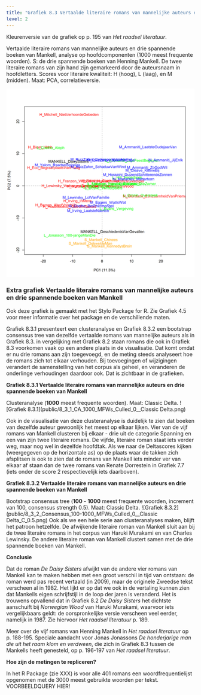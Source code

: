 ```yaml
---
title: "Grafiek 8.3 Vertaalde literaire romans van mannelijke auteurs en drie spannende boeken van Mankell"
level: 2
---
```


Kleurenversie van de grafiek op p. 195 van *Het raadsel literatuur*.


Vertaalde literaire romans van mannelijke auteurs en drie spannende boeken van Mankell, analyse op hoofdcomponenten (1000 meest frequente woorden). S: de drie spannende boeken van Henning Mankell. De twee literaire romans van zijn hand zijn gemarkeerd
door de auteursnaam in hoofdletters.
Scores voor literaire kwaliteit: H (hoog), L (laag), en M (midden). Maat: PCA, correlatieversie.

![Grafiek 8.3](public/8_3_0_PCA_1000_MFWs_Culled_0__PCA__corr.png)

### **Extra grafiek Vertaalde literaire romans van mannelijke auteurs en drie spannende boeken van Mankell**

Ook deze grafiek is gemaakt met het Stylo Package for R. Zie  Grafiek 4.5 voor meer informatie over het package en de verschillende maten.

Grafiek 8.3.1 presenteert een clusteranalyse en Grafiek 8.3.2 een bootstrap consensus tree van dezelfde vertaalde romans van mannelijke auteurs als in Grafiek 8.3. in vergelijking met Grafiek 8.2 staan romans die ook in Grafiek 8.3 voorkomen vaak op een andere plaats in de visualisatie. Dat komt omdat er nu drie romans aan zijn toegevoegd, en de meting steeds analyseert hoe de romans zich tot elkaar verhouden. Bij toevoegingen of wijzigingen verandert de samenstelling van het corpus als geheel, en veranderen de onderlinge verhoudingen daardoor ook. Dat is zichtbaar in de grafieken.


**Grafiek 8.3.1 Vertaalde literaire romans van mannelijke auteurs en drie spannende boeken van Mankell**

Clusteranalyse (**1000** meest frequente woorden). Maat: Classic Delta.
![Grafiek 8.3.1](public/8_3_1_CA_1000_MFWs_Culled_0__Classic Delta.png)

Ook in de visualisatie van deze clusteranalyse is duidelijk te zien dat boeken van dezelfde auteur gewoonlijk het meest op elkaar lijken. Vier van de vijf romans van Mankell clusteren bij elkaar - drie uit de categorie Spanning en een van zijn twee literaire romans. De vijfde, literaire roman staat iets verder weg, maar nog wel in dezelfde hoofdtak. Als we naar de Deltascores kijken (weergegeven op de horizontale as) op de plaats waar de takken zich afsplitsen is ook te zien dat de romans van Mankell iets minder ver van elkaar af staan dan de twee romans van Renate Dorrestein in Grafiek 7.7 (iets onder de score 2 respectievelijk iets daarboven).


**Grafiek 8.3.2 Vertaalde literaire romans van mannelijke auteurs en drie spannende boeken van Mankell**

Bootstrap consensus tree (**100** - **1000** meest frequente woorden, increment van 100, consensus strength 0.5). Maat: Classic Delta.
![Grafiek 8.3.2](public/8_3_2_Consensus_100-1000_MFWs_Culled_0__Classic Delta_C_0.5.png)
Ook als we een hele serie aan clusteranalyses maken, blijft het patroon hetzelfde. De afwijkende literaire roman van Mankell sluit aan bij de twee literaire romans in het corpus van Haruki Murakami en van Charles Lewinsky. De andere literaire roman van Mankell clustert samen met de drie spannende boeken van Mankell.


**Conclusie**

Dat de roman *De Daisy Sisters* afwijkt van de andere vier romans van Mankell kan te maken hebben met een groot verschil in tijd van ontstaan: de roman werd pas recent vertaald (in 2009), maar de originele Zweedse tekst verscheen al in 1982. Het lijkt er op dat we ook in de vertaling kunnen zien dat Mankells eigen schrijfstijl in de loop der jaren is veranderd. Het is trouwens opvallend dat in Grafiek 8.2 *De Daisy Sisters* het dichtste aanschuift bij *Norwegian Wood* van Haruki Murakami, waarvoor iets vergelijkbaars geldt: de oorspronkelijke versie verscheen veel eerder, namelijk in 1987. Zie hiervoor *Het raadsel literatuur* p. 189.

Meer over de vijf romans van Henning Mankell in *Het raadsel literatuur* op p. 188-195. Speciale aandacht voor Jonas Jonassons *De honderjarige man die uit het raam klom en verdween*, die zich in Grafiek 8.3 tussen de Mankells heeft genesteld, op p. 196-197 van *Het raadsel literatuur*.

**Hoe zijn de metingen te repliceren?**

In het R Package (zie XXX) is voor alle 401 romans een woordfrequentielijst opgenomen met de 3000 meest gebruikte woorden per tekst. VOORBEELDQUERY HIER!
